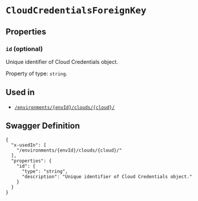 # `CloudCredentialsForeignKey` #







## Properties ##

### `id` (optional) ###

Unique identifier of Cloud Credentials object.


Property of type: `string`.






## Used in ##

  + [`/environments/{envId}/clouds/{cloud}/`](./../rest/api/v1beta0/account/environments/{envId}/clouds/{cloud}/)

## Swagger Definition ##

    {
      "x-usedIn": [
        "/environments/{envId}/clouds/{cloud}/"
      ], 
      "properties": {
        "id": {
          "type": "string", 
          "description": "Unique identifier of Cloud Credentials object."
        }
      }
    }
